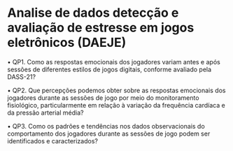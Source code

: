 # Analise de dados detecção e avaliação de estresse em jogos eletrônicos (DAEJE)
• QP1. Como as respostas emocionais dos jogadores variam antes e após sessões de
diferentes estilos de jogos digitais, conforme avaliado pela DASS-21?

• QP2. Que percepções podemos obter sobre as respostas emocionais dos jogadores
durante as sessões de jogo por meio do monitoramento fisiológico, particularmente
em relação à variação da frequência cardíaca e da pressão arterial média?

• QP3. Como os padrões e tendências nos dados observacionais do comportamento
dos jogadores durante as sessões de jogo podem ser identificados e caracterizados?
